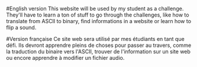 #English version
This website will be used by my student as a challenge. They'll have to learn a ton of stuff to go through the challenges, like how to translate from ASCII to binary, find informations in a website or learn how to flip a sound.

#Version française
Ce site web sera utilisé par mes étudiants en tant que défi. Ils devront apprendre pleins de choses pour passer au travers, comme la traduction du binaire vers l'ASCII, trouver de l'information sur un site web ou encore apprendre à modifier un fichier audio.
